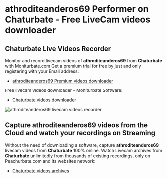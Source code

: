 # athroditeanderos69 Performer on Chaturbate - Free LiveCam videos downloader

## Chaturbate Live Videos Recorder

Monitor and record livecam videos of **athroditeanderos69** from **Chaturbate** with Moniturbate.com
Get a premium trial for free by just and only registering with your Email address:
* [athroditeanderos69 Premium videos downloader](https://moniturbate.com/request-demo-licence-key.html)

Free livecam videos downloader - Moniturbate Software:
* [Chaturbate videos downloader](https://moniturbate.com/moniturbate-download-software.html)

![athroditeanderos69 livecam videos recorder](https://peachurnet.com/templates/moniturbate-software.png)


## Capture athroditeanderos69 videos from the Cloud and watch your recordings on Streaming

Without the need of downloading a software, capture **athroditeanderos69** livecam videos from **Chaturbate** 100% online.
Watch Livecam archives from **Chaturbate** unlimitedly from thousands of existing recordings, only on Peachurbate.com and its websites network:
* [Chaturbate videos archives](https://peachurnet.com/)